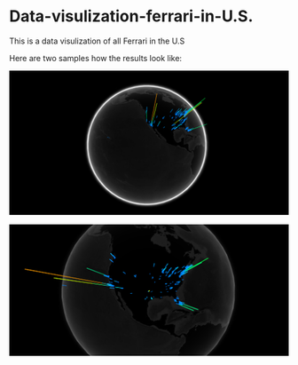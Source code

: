 # Data-visulization-ferrari-in-U.S.

This is a data visulization of all Ferrari in the U.S

Here are two samples how the results look like:

 ![image](https://raw.githubusercontent.com/davidliujiafeng/Data-visulization-ferrari-in-U.S./master/Sample_image/Screen%20Shot%202016-08-20%20at%2017.22.11.png)

 ![image](https://raw.githubusercontent.com/davidliujiafeng/Data-visulization-ferrari-in-U.S./master/Sample_image/Screen%20Shot%202016-08-20%20at%2017.22.23.png)

